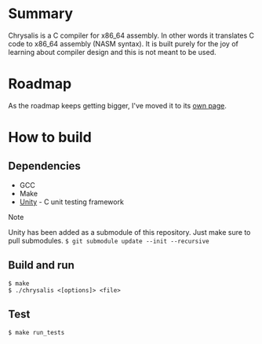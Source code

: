 # Summary
Chrysalis is a C compiler for x86_64 assembly. In other words it translates C code to x86_64 assembly (NASM syntax).
It is built purely for the joy of learning about compiler design and this is not meant to be used.

# Roadmap
As the roadmap keeps getting bigger, I've moved it to its [own page](https://github.com/BrianDelalex/Chrysalis/wiki/Roadmap).

# How to build
## Dependencies
- GCC
- Make
- [Unity](https://github.com/ThrowTheSwitch/Unity) - C unit testing framework

> [!NOTE]
> Unity has been added as a submodule of this repository. Just make sure to pull submodules.
>``` $ git submodule update --init --recursive ```


## Build and run
```
$ make
$ ./chrysalis <[options]> <file>
```

## Test
```
$ make run_tests
```
